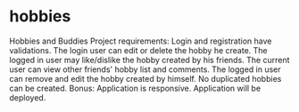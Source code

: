 # hobbies

Hobbies and Buddies
Project requirements:
Login and registration have validations.
The login user can edit or delete the hobby he create.
The logged in user may like/dislike the hobby created by his friends.
The current user can view other friends' hobby list and comments.
The logged in user can remove and edit the hobby created by himself.
No duplicated hobbies can be created.
Bonus:
Application is responsive.
Application will be deployed.
